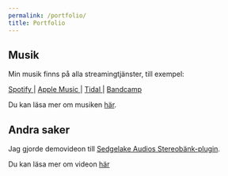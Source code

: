 ```yaml
---
permalink: /portfolio/
title: Portfolio
---
```

## Musik
Min musik finns på alla streamingtjänster, till exempel:

[Spotify ](https://open.spotify.com/artist/7wJBHPOTbPAgj12xTaFDJI)|
[Apple Music ](https://music.apple.com/se/artist/pontus-agsj%C3%B6/1500727983)|
[Tidal ](https://listen.tidal.com/artist/18510075)|
[Bandcamp](https://pontusagsjo.bandcamp.com)

Du kan läsa mer om musiken [här](/musik).

## Andra saker
Jag gjorde demovideon till [Sedgelake Audios Stereobänk-plugin](https://sedgelake.com/products/stereobank/).

Du kan läsa mer om videon [här](/uppdrag/stereobank)